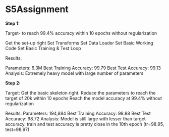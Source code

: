 # S5Assignment
**Step 1:**

Target- to reach 99.4% accuracy within 10 epochs without regularization

Get the set-up right
Set Transforms
Set Data Loader
Set Basic Working Code
Set Basic Training & Test Loop

Results:

Parameters: 6.3M
Best Training Accuracy: 99.79
Best Test Accuracy: 99.13
Analysis: Extremely heavy model with large number of parameters


**Step 2:**

Target: 
Get the basic skeleton right. 
Reduce the parameters to reach the target of 20k within 10 epochs
Reach the model accuracy at 99.4% without regularization

Results:
Parameters: 194,884
Best Training Accuracy: 98.88
Best Test Accuracy: 98.72
Analysis: Model is still large with lesser than target accuracy. train and test accuracy is pretty close in the 10th epoch (tr=98.95, test=98.97)
